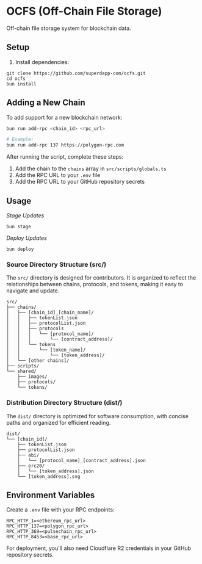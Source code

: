 # OCFS (Off-Chain File Storage)

Off-chain file storage system for blockchain data.

## Setup

1. Install dependencies:

```
git clone https://github.com/superdapp-com/ocfs.git
cd ocfs
bun install
```

## Adding a New Chain

To add support for a new blockchain network:

```bash
bun run add-rpc <chain_id> <rpc_url>

# Example:
bun run add-rpc 137 https://polygon-rpc.com
```

After running the script, complete these steps:
1. Add the chain to the `chains` array in `src/scripts/globals.ts`
2. Add the RPC URL to your `.env` file
3. Add the RPC URL to your GitHub repository secrets

## Usage

*Stage Updates*

```
bun stage
```

*Deploy Updates*

```
bun deploy
```

### Source Directory Structure (src/)

The `src/` directory is designed for contributors. It is organized to reflect the relationships between chains, protocols, and tokens, making it easy to navigate and update.

```
src/
├── chains/
│   ├── [chain_id]_[chain_name]/
│   │   ├── tokenList.json
│   │   ├── protocolList.json
│   │   ├── protocols
│   │   │   └── [protocol_name]/
│   │   │       └── [contract_address]/
│   │   └── tokens
│   │       └── [token_name]/
│   │           └── [token_address]/
│   └── [other chains]/
├── scripts/
└── shared/
    ├── images/
    ├── protocols/
    └── tokens/
```

### Distribution Directory Structure (dist/)

The `dist/` directory is optimized for software consumption, with concise paths and organized for efficient reading.

```
dist/
└── [chain_id]/
    ├── tokenList.json
    ├── protocolList.json
    ├── abi/
    │   └── [protocol_name]_[contract_address].json
    ├── erc20/
    │   └── [token_address].json
    └── [token_address].svg
```

## Environment Variables

Create a `.env` file with your RPC endpoints:

```
RPC_HTTP_1=<ethereum_rpc_url>
RPC_HTTP_137=<polygon_rpc_url>
RPC_HTTP_369=<pulsechain_rpc_url>
RPC_HTTP_8453=<base_rpc_url>
```

For deployment, you'll also need Cloudflare R2 credentials in your GitHub repository secrets.